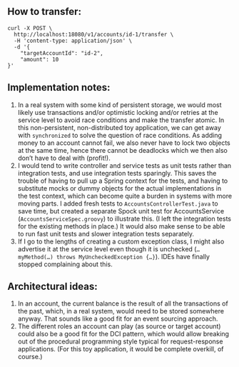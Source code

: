 How to transfer:
----------------

    curl -X POST \
      http://localhost:18080/v1/accounts/id-1/transfer \
      -H 'content-type: application/json' \
      -d '{
    	"targetAccountId": "id-2",
    	"amount": 10
    }'

Implementation notes:
---------------------

1. In a real system with some kind of persistent storage, we would most likely use transactions 
and/or optimistic locking and/or retries at the service level to avoid race conditions and make 
the transfer atomic. In this non-persistent, non-distributed toy application, we can get away 
with `synchronized` to solve the question of race conditions. As adding money to an account 
cannot fail, we also never have to lock two objects at the same time, hence there cannot be 
deadlocks which we then also don’t have to deal with (profit!).
2. I would tend to write controller and service tests as unit tests rather than integration 
tests, and use integration tests sparingly. This saves the trouble of having to pull up a Spring 
context for the tests, and having to substitute mocks or dummy objects for the actual 
implementations in the test context, which can become quite a burden in systems with more moving 
parts. I added fresh tests to `AccountsControllerTest.java` to save time, but created a separate 
Spock unit test for AccountsService (`AccountsServiceSpec.groovy`) to illustrate this. (I left the 
integration tests for the existing methods in place.) It would also make sense to be able to run 
fast unit tests and slower integration tests separately.
3. If I go to the lengths of creating a custom exception class, I might also advertise it at the 
service level even though it is unchecked (`… myMethod(…) throws MyUncheckedException {…}`). IDEs 
have finally stopped complaining about this.


Architectural ideas:
--------------------

1. In an account, the current balance is the result of all the transactions of the past, which, in a 
real system, would need to be stored somewhere anyway. That sounds like a good fit for an event 
sourcing approach.
2. The different roles an account can play (as source or target account) could also be a good fit for 
the DCI pattern, which would allow breaking out of the procedural programming style typical for 
request-response applications. (For this toy application, it would be complete overkill, of course.)